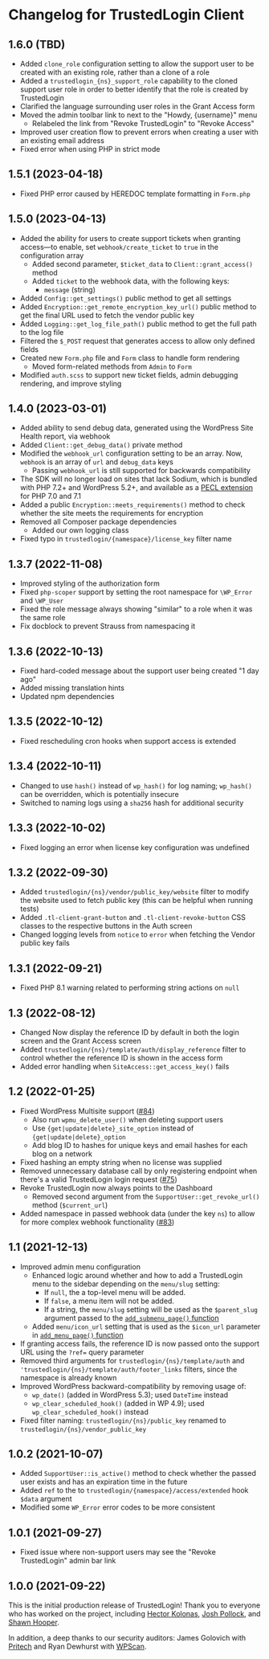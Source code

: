 # Changelog for TrustedLogin Client

## 1.6.0 (TBD)

- Added `clone_role` configuration setting to allow the support user to be created with an existing role, rather than a clone of a role
- Added a `trustedlogin_{ns}_support_role` capability to the cloned support user role in order to better identify that the role is created by TrustedLogin
- Clarified the language surrounding user roles in the Grant Access form
- Moved the admin toolbar link to next to the "Howdy, {username}" menu
  - Relabeled the link from "Revoke TrustedLogin" to "Revoke Access"
- Improved user creation flow to prevent errors when creating a user with an existing email address
- Fixed error when using PHP in strict mode

## 1.5.1 (2023-04-18)

- Fixed PHP error caused by HEREDOC template formatting in `Form.php`

## 1.5.0 (2023-04-13)

- Added the ability for users to create support tickets when granting access—to enable, set `webhook/create_ticket` to `true` in the configuration array
  - Added second parameter, `$ticket_data` to `Client::grant_access()` method
  - Added `ticket` to the webhook data, with the following keys:
	- `message` (string)
- Added `Config::get_settings()` public method to get all settings
- Added `Encryption::get_remote_encryption_key_url()` public method to get the final URL used to fetch the vendor public key
- Added `Logging::get_log_file_path()` public method to get the full path to the log file
- Filtered the `$_POST` request that generates access to allow only defined fields
- Created new `Form.php` file and `Form` class to handle form rendering
  - Moved form-related methods from `Admin` to `Form`
- Modified `auth.scss` to support new ticket fields, admin debugging rendering, and improve styling

## 1.4.0 (2023-03-01)

- Added ability to send debug data, generated using the WordPress Site Health report, via webhook
- Added `Client::get_debug_data()` private method
- Modified the `webhook_url` configuration setting to be an array. Now, `webhook` is an array of `url` and `debug_data` keys
  - Passing `webhook_url` is still supported for backwards compatibility
- The SDK will no longer load on sites that lack Sodium, which is bundled with PHP 7.2+ and WordPress 5.2+, and available as a [PECL extension](https://pecl.php.net/package/libsodium) for PHP 7.0 and 7.1
- Added a public `Encryption::meets_requirements()` method to check whether the site meets the requirements for encryption
- Removed all Composer package dependencies
  - Added our own logging class
- Fixed typo in `trustedlogin/{namespace}/license_key` filter name

## 1.3.7 (2022-11-08)

- Improved styling of the authorization form
- Fixed `php-scoper` support by setting the root namespace for `\WP_Error` and `\WP_User`
- Fixed the role message always showing "similar" to a role when it was the same role
- Fix docblock to prevent Strauss from namespacing it

## 1.3.6 (2022-10-13)

- Fixed hard-coded message about the support user being created "1 day ago"
- Added missing translation hints
- Updated npm dependencies

## 1.3.5 (2022-10-12)

- Fixed rescheduling cron hooks when support access is extended

## 1.3.4 (2022-10-11)

- Changed to use `hash()` instead of `wp_hash()` for log naming; `wp_hash()` can be overridden, which is potentially insecure
- Switched to naming logs using a `sha256` hash for additional security

## 1.3.3 (2022-10-02)

- Fixed logging an error when license key configuration was undefined

## 1.3.2 (2022-09-30)

- Added `trustedlogin/{ns}/vendor/public_key/website` filter to modify the website used to fetch public key (this can be helpful when running tests)
- Added `.tl-client-grant-button` and `.tl-client-revoke-button` CSS classes to the respective buttons in the Auth screen
- Changed logging levels from `notice` to `error` when fetching the Vendor public key fails

## 1.3.1 (2022-09-21)

- Fixed PHP 8.1 warning related to performing string actions on `null`

## 1.3 (2022-08-12)

- Changed Now display the reference ID by default in both the login screen and the Grant Access screen
- Added `trustedlogin/{ns}/template/auth/display_reference` filter to control whether the reference ID is shown in the access form
- Added error handling when `SiteAccess::get_access_key()` fails

## 1.2 (2022-01-25)

- Fixed WordPress Multisite support  ([#84](https://github.com/trustedlogin/client/issues/84))
  - Also run `wpmu_delete_user()` when deleting support users
  - Use `{get|update|delete}_site_option` instead of `{get|update|delete}_option`
  - Add blog ID to hashes for unique keys and email hashes for each blog on a network
- Fixed hashing an empty string when no license was supplied
- Removed unnecessary database call by only registering endpoint when there's a valid TrustedLogin login request ([#75](https://github.com/trustedlogin/client/issues/75))
- Revoke TrustedLogin now always points to the Dashboard
  - Removed second argument from the `SupportUser::get_revoke_url()` method (`$current_url`)
- Added namespace in passed webhook data (under the key `ns`) to allow for more complex webhook functionality ([#83](https://github.com/trustedlogin/client/issues/83))

## 1.1 (2021-12-13)

- Improved admin menu configuration
  - Enhanced logic around whether and how to add a TrustedLogin menu to the sidebar depending on the `menu/slug` setting:
    - If `null`, the a top-level menu will be added.
    - If `false`, a menu item will not be added.
    - If a string, the `menu/slug` setting will be used as the `$parent_slug` argument passed to the [`add_submenu_page()` function](https://developer.wordpress.org/reference/functions/add_submenu_page/)
  - Added `menu/icon_url` setting that is used as the `$icon_url` parameter in [`add_menu_page()` function](https://developer.wordpress.org/reference/functions/add_menu_page/)
- If granting access fails, the reference ID is now passed onto the support URL using the `?ref=` query parameter
- Removed third arguments for `trustedlogin/{ns}/template/auth` and `'trustedlogin/{ns}/template/auth/footer_links` filters, since the namespace is already known
- Improved WordPress backward-compatibility by removing usage of:
  - `wp_date()` (added in WordPress 5.3); used `DateTime` instead
  - `wp_clear_scheduled_hook()` (added in WP 4.9); used `wp_clear_scheduled_hook()` instead
- Fixed filter naming: `trustedlogin/{ns}/public_key` renamed to `trustedlogin/{ns}/vendor_public_key`

## 1.0.2 (2021-10-07)

- Added `SupportUser::is_active()` method to check whether the passed user exists and has an expiration time in the future
- Added `ref` to the to `trustedlogin/{namespace}/access/extended` hook `$data` argument
- Modified some `WP_Error` error codes to be more consistent

## 1.0.1 (2021-09-27)

- Fixed issue where non-support users may see the "Revoke TrustedLogin" admin bar link

## 1.0.0 (2021-09-22)

This is the initial production release of TrustedLogin! Thank you to everyone who has worked on the project, including [Hector Kolonas](https://github.com/inztinkt), [Josh Pollock](https://github.com/Shelob9), and [Shawn Hooper](https://github.com/shawnhooper).

In addition, a deep thanks to our security auditors: James Golovich with [Pritech](https://www.pritect.net) and Ryan Dewhurst with [WPScan](https://wpscan.com).
